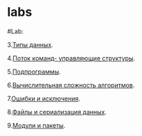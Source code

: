 # labs

#Lab:

3.[Типы данных](лабараторная3.ipynb).

4.[Поток команд- управляющие структуры]().

5.[Подпрограммы]().

6.[Вычислительная сложность алгоритмов]().

7.[Ошибки и исключения]().

8.[Файлы и сериализация данных]().

9.[Модули и пакеты]().
